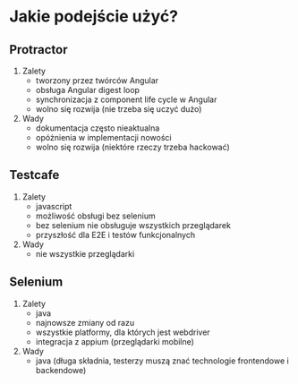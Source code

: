 # Jakie podejście użyć?

## Protractor

1. Zalety
   - tworzony przez twórców Angular
   - obsługa Angular digest loop
   - synchronizacja z component life cycle w Angular
   - wolno się rozwija (nie trzeba się uczyć dużo)
2. Wady
   - dokumentacja często nieaktualna
   - opóżnienia w implementacji nowości
   - wolno się rozwija (niektóre rzeczy trzeba hackować)

## Testcafe

1. Zalety
   - javascript
   - możliwość obsługi bez selenium
   - bez selenium nie obsługuje wszystkich przeglądarek
   - przyszłość dla E2E i testów funkcjonalnych
2. Wady
   - nie wszystkie przeglądarki

## Selenium

1. Zalety
   - java
   - najnowsze zmiany od razu
   - wszystkie platformy, dla których jest webdriver
   - integracja z appium (przeglądarki mobilne)
2. Wady
   - java (długa składnia, testerzy muszą znać technologie frontendowe i backendowe)
